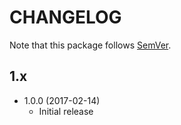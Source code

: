 # CHANGELOG

Note that this package follows [SemVer](http://semver.org/).


## 1.x

- 1.0.0 (2017-02-14)
  - Initial release
